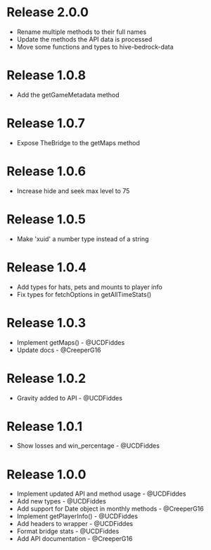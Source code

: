 # Release 2.0.0

-   Rename multiple methods to their full names
-   Update the methods the API data is processed
-   Move some functions and types to hive-bedrock-data

# Release 1.0.8

-   Add the getGameMetadata method

# Release 1.0.7

-   Expose TheBridge to the getMaps method

# Release 1.0.6

-   Increase hide and seek max level to 75

# Release 1.0.5

-   Make 'xuid' a number type instead of a string

# Release 1.0.4

-   Add types for hats, pets and mounts to player info
-   Fix types for fetchOptions in getAllTimeStats()

# Release 1.0.3

-   Implement getMaps() - @UCDFiddes
-   Update docs - @CreeperG16

# Release 1.0.2

-   Gravity added to API - @UCDFiddes

# Release 1.0.1

-   Show losses and win_percentage - @UCDFiddes

# Release 1.0.0

-   Implement updated API and method usage - @UCDFiddes
-   Add new types - @UCDFiddes
-   Add support for Date object in monthly methods - @CreeperG16
-   Implement getPlayerInfo() - @UCDFiddes
-   Add headers to wrapper - @UCDFiddes
-   Format bridge stats - @UCDFiddes
-   Add API documentation - @CreeperG16
